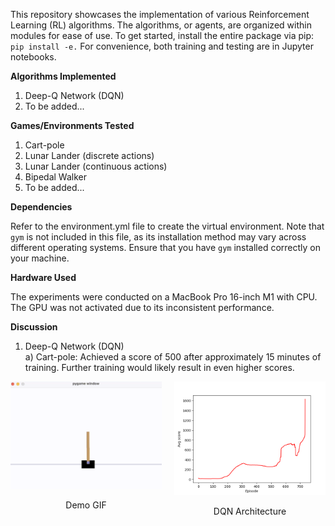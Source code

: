This repository showcases the implementation of various Reinforcement Learning (RL) algorithms. The algorithms, or agents, are organized within modules for ease of use. To get started, install the entire package via pip: `pip install -e.`
For convenience, both training and testing are in Jupyter notebooks.

**Algorithms Implemented**
1. Deep-Q Network (DQN)
2. To be added...

**Games/Environments Tested**
1. Cart-pole
2. Lunar Lander (discrete actions)
3. Lunar Lander (continuous actions)
4. Bipedal Walker
5. To be added...

**Dependencies**

Refer to the environment.yml file to create the virtual environment. Note that `gym` is not included in this file, as its installation method may vary across different operating systems. Ensure that you have `gym` installed correctly on your machine.

**Hardware Used**

The experiments were conducted on a MacBook Pro 16-inch M1 with CPU. The GPU was not activated due to its inconsistent performance.

**Discussion**

1. Deep-Q Network (DQN) \
a) Cart-pole:
Achieved a score of 500 after approximately 15 minutes of training.
Further training would likely result in even higher scores.

<div style="display:flex; justify-content:center;">
    <div style="margin-right:10px;">
        <img src="docs/dqn_cartpole/dqn_cartpole.gif" alt="Demo GIF" width="300"/>
        <p style="text-align:center;">Demo GIF</p>
    </div>
    <div style="margin-left:10px;">
        <img src="docs/dqn_cartpole/dqn_cartpole_loss_over_episodes.png" alt="Avg score over episodes" width="300"/>
        <p style="text-align:center;">DQN Architecture</p>
    </div>
</div>
